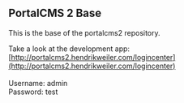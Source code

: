 ## PortalCMS 2 Base

This is the base of the portalcms2 repository.

Take a look at the development app:<br>
[http://portalcms2.hendrikweiler.com/logincenter](http://portalcms2.hendrikweiler.com/logincenter)<br>
<br>
Username: admin<br>
Password: test
